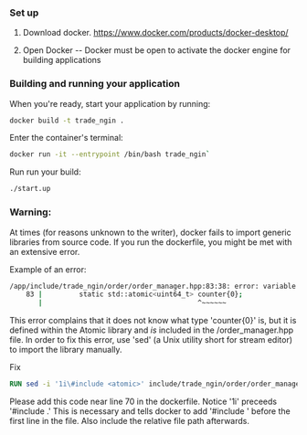 ### Set up

1. Download docker. https://www.docker.com/products/docker-desktop/

2. Open Docker -- Docker must be open to activate the docker engine for building applications

### Building and running your application

When you're ready, start your application by running:
```bash
docker build -t trade_ngin .
```  

Enter the container's terminal:
```bash
docker run -it --entrypoint /bin/bash trade_ngin`
```

Run run your build:
```bash
./start.up
```

### Warning:

At times (for reasons unknown to the writer), docker fails to import generic libraries from source code. If you run the dockerfile, you might be met with an extensive error.

Example of an error:
```bash
/app/include/trade_ngin/order/order_manager.hpp:83:38: error: variable 'std::atomic<long unsigned int> counter' has initializer but incomplete type
    83 |         static std::atomic<uint64_t> counter{0};
       |                                      ^~~~~~~
```

This error complains that it does not know what type 'counter{0}' is, but it is defined within the Atomic library and _is_ included in the /order_manager.hpp file. In order to fix this error, use 'sed' (a Unix utility short for stream editor) to import the library manually.

Fix
```Dockerfile
RUN sed -i '1i\#include <atomic>' include/trade_ngin/order/order_manager.hpp
```

Please add this code near line 70 in the dockerfile. Notice '1i\' preceeds '#include <atomic>.' This is necessary and tells docker to add '#include <atomic>' before the first line in the file. Also include the relative file path afterwards.

